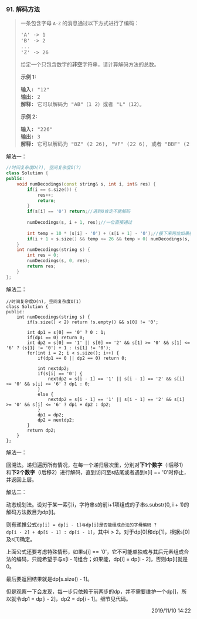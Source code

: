 ### 91. 解码方法
> <div class="notranslate"><p>一条包含字母&nbsp;<code>A-Z</code> 的消息通过以下方式进行了编码：</p>
> 
> <pre>'A' -&gt; 1
> 'B' -&gt; 2
> ...
> 'Z' -&gt; 26
> </pre>
> 
> <p>给定一个只包含数字的<strong>非空</strong>字符串，请计算解码方法的总数。</p>
> 
> <p><strong>示例 1:</strong></p>
> 
> <pre><strong>输入:</strong> "12"
> <strong>输出:</strong> 2
> <strong>解释:</strong>&nbsp;它可以解码为 "AB"（1 2）或者 "L"（12）。
> </pre>
> 
> <p><strong>示例&nbsp;2:</strong></p>
> 
> <pre><strong>输入:</strong> "226"
> <strong>输出:</strong> 3
> <strong>解释:</strong>&nbsp;它可以解码为 "BZ" (2 26), "VF" (22 6), 或者 "BBF" (2 2 6) 。
> </pre>
> </div>

解法一：
```cpp
//时间复杂度O(?), 空间复杂度O(?)
class Solution {
public:
    void numDecodings(const string& s, int i, int& res) {
        if(i == s.size()) {
            res++;
            return;
        }
        if(s[i] == '0') return;//遇到0肯定不能解码
        
        numDecodings(s, i + 1, res);//一位直接通过
        
        int temp = 10 * (s[i] - '0') + (s[i + 1] - '0');//接下来两位如果在1~26之间，就尝试解码
        if(i + 1 < s.size() && temp <= 26 && temp > 0) numDecodings(s, i + 2, res);
    }
    int numDecodings(string s) {
        int res = 0;
        numDecodings(s, 0, res);
        return res;
    }
};
```

解法二：
```
//时间复杂度O(n), 空间复杂度O(1)
class Solution {
public:
    int numDecodings(string s) {
        if(s.size() < 2) return !s.empty() && s[0] != '0';
        
        int dp1 = s[0] == '0' ? 0 : 1;
        if(dp1 == 0) return 0;
        int dp2 = s[0] == '1' || s[0] == '2' && s[1] >= '0' && s[1] <= '6' ? (s[1] != '0') + 1 : (s[1] != '0');
        for(int i = 2; i < s.size(); i++) {
            if(dp1 == 0 || dp2 == 0) return 0;

            int nextdp2;
            if(s[i] == '0') {
                nextdp2 = s[i - 1] == '1' || s[i - 1] == '2' && s[i] >= '0' && s[i] <= '6' ? dp1 : 0;
            }
            else {
                nextdp2 = s[i - 1] == '1' || s[i - 1] == '2' && s[i] >= '0' && s[i] <= '6' ? dp1 + dp2 : dp2;
            }
            dp1 = dp2;
            dp2 = nextdp2;
        }
        return dp2;
    }
};
```

解法一：

回溯法。递归遍历所有情况，在每一个递归层次里，分别对**下1个数字**（i后移1）和**下2个数字**（i后移2）进行解码，直到访问至s结尾或者遇到s[i] == '0'时停止，并返回上层。

解法二：

动态规划法。设对于某一索引i，字符串s的前i+1项组成的子串s.substr(0, i + 1)的解码方法数目为dp[i]。

则有递推公式<code>dp[i] = dp[i - 1]与dp[i]是否能组成合法的字母编码 ? dp[i - 2] + dp[i - 1] : dp[i - 1]</code>，其中i > 2。对于dp[0]和dp[1]，根据s[0]及s[1]确定。

上面公式还要考虑特殊情形，如果s[i] == '0'，它不可能单独或与其后元素组成合法的编码，只能希望于与s[i - 1]组合；如果能，dp[i] = dp[i - 2]，否则dp[i]就是0。

最后要返回结果就是dp[s.size() - 1]。

但是观察一下会发现，每一步只依赖于前两步的dp，并不需要维护一个dp[]，所以就令dp1 = dp[i - 2]，dp2 = dp[i - 1]。细节见代码。

<div style="text-align: right"> 2019/11/10 14:22 </div>
